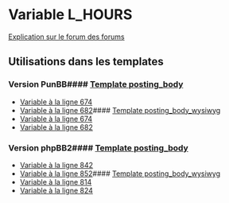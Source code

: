# Variable L_HOURS
[Explication sur le forum des forums](http://forum.forumactif.com/t294113-listing-des-variables#L_HOURS)
## Utilisations dans les templates
### Version PunBB#### [Template posting_body](punbb/posting_body.md)
* [Variable à la ligne 674](../punbb/posting_body.tpl#L674)
* [Variable à la ligne 682](../punbb/posting_body.tpl#L682)#### [Template posting_body_wysiwyg](punbb/posting_body_wysiwyg.md)
* [Variable à la ligne 674](../punbb/posting_body_wysiwyg.tpl#L674)
* [Variable à la ligne 682](../punbb/posting_body_wysiwyg.tpl#L682)
### Version phpBB2#### [Template posting_body](subsilver/posting_body.md)
* [Variable à la ligne 842](../subsilver/posting_body.tpl#L842)
* [Variable à la ligne 852](../subsilver/posting_body.tpl#L852)#### [Template posting_body_wysiwyg](subsilver/posting_body_wysiwyg.md)
* [Variable à la ligne 814](../subsilver/posting_body_wysiwyg.tpl#L814)
* [Variable à la ligne 824](../subsilver/posting_body_wysiwyg.tpl#L824)